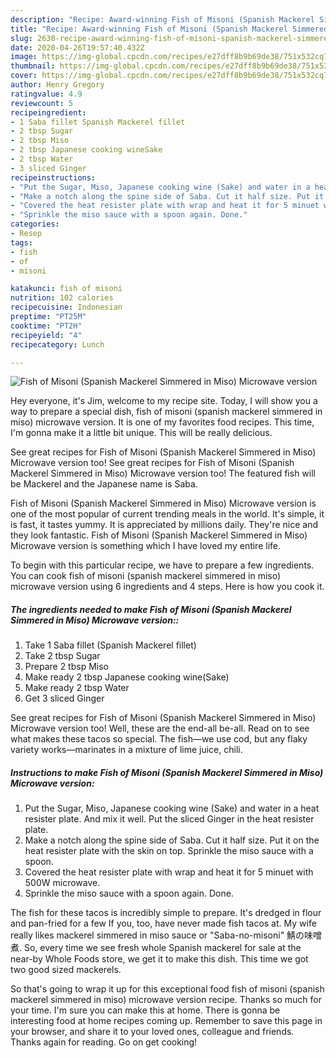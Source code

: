 ```yaml
---
description: "Recipe: Award-winning Fish of Misoni (Spanish Mackerel Simmered in Miso) Microwave version"
title: "Recipe: Award-winning Fish of Misoni (Spanish Mackerel Simmered in Miso) Microwave version"
slug: 2630-recipe-award-winning-fish-of-misoni-spanish-mackerel-simmered-in-miso-microwave-version
date: 2020-04-26T19:57:40.432Z
image: https://img-global.cpcdn.com/recipes/e27dff8b9b69de38/751x532cq70/fish-of-misoni-spanish-mackerel-simmered-in-miso-microwave-version-recipe-main-photo.jpg
thumbnail: https://img-global.cpcdn.com/recipes/e27dff8b9b69de38/751x532cq70/fish-of-misoni-spanish-mackerel-simmered-in-miso-microwave-version-recipe-main-photo.jpg
cover: https://img-global.cpcdn.com/recipes/e27dff8b9b69de38/751x532cq70/fish-of-misoni-spanish-mackerel-simmered-in-miso-microwave-version-recipe-main-photo.jpg
author: Henry Gregory
ratingvalue: 4.9
reviewcount: 5
recipeingredient:
- 1 Saba fillet Spanish Mackerel fillet
- 2 tbsp Sugar
- 2 tbsp Miso
- 2 tbsp Japanese cooking wineSake
- 2 tbsp Water
- 3 sliced Ginger
recipeinstructions:
- "Put the Sugar, Miso, Japanese cooking wine (Sake) and water in a heat resister plate. And mix it well. Put the sliced Ginger in the heat resister plate."
- "Make a notch along the spine side of Saba. Cut it half size. Put it on the heat resister plate with the skin on top. Sprinkle the miso sauce with a spoon."
- "Covered the heat resister plate with wrap and heat it for 5 minuet with 500W microwave."
- "Sprinkle the miso sauce with a spoon again. Done."
categories:
- Resep
tags:
- fish
- of
- misoni

katakunci: fish of misoni
nutrition: 102 calories
recipecuisine: Indonesian
preptime: "PT25M"
cooktime: "PT2H"
recipeyield: "4"
recipecategory: Lunch

---
```



![Fish of Misoni (Spanish Mackerel Simmered in Miso) Microwave version](https://img-global.cpcdn.com/recipes/e27dff8b9b69de38/751x532cq70/fish-of-misoni-spanish-mackerel-simmered-in-miso-microwave-version-recipe-main-photo.jpg)

Hey everyone, it's Jim, welcome to my recipe site. Today, I will show you a way to prepare a special dish, fish of misoni (spanish mackerel simmered in miso) microwave version. It is one of my favorites food recipes. This time, I'm gonna make it a little bit unique. This will be really delicious.

See great recipes for Fish of Misoni (Spanish Mackerel Simmered in Miso) Microwave version too! See great recipes for Fish of Misoni (Spanish Mackerel Simmered in Miso) Microwave version too! The featured fish will be Mackerel and the Japanese name is Saba.

Fish of Misoni (Spanish Mackerel Simmered in Miso) Microwave version is one of the most popular of current trending meals in the world. It's simple, it is fast, it tastes yummy. It is appreciated by millions daily. They're nice and they look fantastic. Fish of Misoni (Spanish Mackerel Simmered in Miso) Microwave version is something which I have loved my entire life.


To begin with this particular recipe, we have to prepare a few ingredients. You can cook fish of misoni (spanish mackerel simmered in miso) microwave version using 6 ingredients and 4 steps. Here is how you cook it.

##### The ingredients needed to make Fish of Misoni (Spanish Mackerel Simmered in Miso) Microwave version::

1. Take 1 Saba fillet (Spanish Mackerel fillet)
1. Take 2 tbsp Sugar
1. Prepare 2 tbsp Miso
1. Make ready 2 tbsp Japanese cooking wine(Sake)
1. Make ready 2 tbsp Water
1. Get 3 sliced Ginger


See great recipes for Fish of Misoni (Spanish Mackerel Simmered in Miso) Microwave version too! Well, these are the end-all be-all. Read on to see what makes these tacos so special. The fish—we use cod, but any flaky variety works—marinates in a mixture of lime juice, chili. 

##### Instructions to make Fish of Misoni (Spanish Mackerel Simmered in Miso) Microwave version:

1. Put the Sugar, Miso, Japanese cooking wine (Sake) and water in a heat resister plate. And mix it well. Put the sliced Ginger in the heat resister plate.
1. Make a notch along the spine side of Saba. Cut it half size. Put it on the heat resister plate with the skin on top. Sprinkle the miso sauce with a spoon.
1. Covered the heat resister plate with wrap and heat it for 5 minuet with 500W microwave.
1. Sprinkle the miso sauce with a spoon again. Done.


The fish for these tacos is incredibly simple to prepare. It&#39;s dredged in flour and pan-fried for a few If you, too, have never made fish tacos at. My wife really likes mackerel simmered in miso sauce or &#34;Saba-no-misoni&#34; 鯖の味噌煮. So, every time we see fresh whole Spanish mackerel for sale at the near-by Whole Foods store, we get it to make this dish. This time we got two good sized mackerels. 

So that's going to wrap it up for this exceptional food fish of misoni (spanish mackerel simmered in miso) microwave version recipe. Thanks so much for your time. I'm sure you can make this at home. There is gonna be interesting food at home recipes coming up. Remember to save this page in your browser, and share it to your loved ones, colleague and friends. Thanks again for reading. Go on get cooking!
